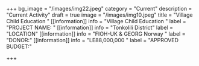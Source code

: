 +++
bg_image = "/images/img22.jpeg"
category = "Current"
description = "Current Activity"
draft = true
image = "/images/img10.jpeg"
title = "Village Child Education "
[[information]]
info = "Village Child Education "
label = "PROJECT NAME: "
[[information]]
info = "Tonkolili District"
label = "LOCATION"
[[information]]
info = "FIOH-UK &  GEORG Norway "
label = "DONOR:"
[[information]]
info = "LE88,000,000 "
label = "APPROVED BUDGET:"

+++
